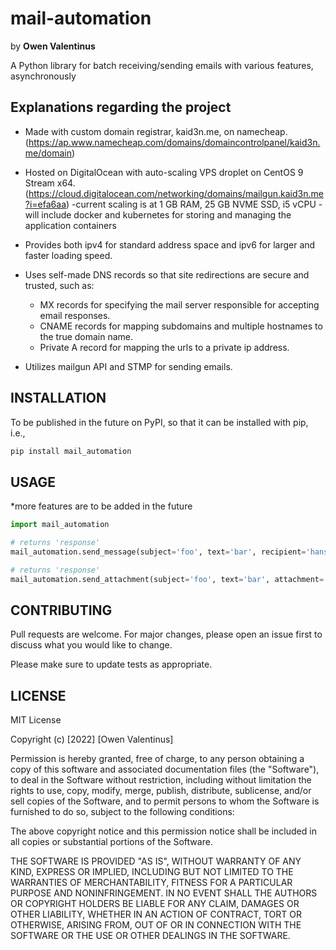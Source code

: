 # mail-automation

by **Owen Valentinus**

A Python library for batch receiving/sending emails with various features, asynchronously

## Explanations regarding the project

* Made with custom domain registrar, kaid3n.me, on namecheap. (<https://ap.www.namecheap.com/domains/domaincontrolpanel/kaid3n.me/domain>)

* Hosted on DigitalOcean  with auto-scaling VPS droplet on CentOS 9 Stream x64. (<https://cloud.digitalocean.com/networking/domains/mailgun.kaid3n.me?i=efa6aa>)
-current scaling is at 1 GB RAM, 25 GB NVME SSD, i5 vCPU
-will include docker and kubernetes for storing and managing the application containers

* Provides both ipv4 for standard address space and ipv6   for larger and faster loading speed.

* Uses self-made DNS records so that site redirections are secure and trusted, such as:
  * MX records for specifying the mail server responsible for accepting email responses.
  * CNAME records for mapping subdomains and multiple hostnames to the true domain name.
  * Private A record for mapping the urls to a private ip address.

* Utilizes mailgun API and STMP for sending emails.

## INSTALLATION

To be published in the future on PyPI, so that it can be installed with pip, i.e.,

```powershell
pip install mail_automation
```

## USAGE

*more features are to be added in the future

```python
import mail_automation

# returns 'response'
mail_automation.send_message(subject='foo', text='bar', recipient='hansv149@gmail.com')

# returns 'response'
mail_automation.send_attachment(subject='foo', text='bar', attachment='./data/gg1.jpg', recipient='hansv149@gmail.com')

```

## CONTRIBUTING

Pull requests are welcome. For major changes, please open an issue first
to discuss what you would like to change.

Please make sure to update tests as appropriate.

## LICENSE

MIT License

Copyright (c) [2022] [Owen Valentinus]

Permission is hereby granted, free of charge, to any person obtaining a copy
of this software and associated documentation files (the "Software"), to deal
in the Software without restriction, including without limitation the rights
to use, copy, modify, merge, publish, distribute, sublicense, and/or sell
copies of the Software, and to permit persons to whom the Software is
furnished to do so, subject to the following conditions:

The above copyright notice and this permission notice shall be included in all
copies or substantial portions of the Software.

THE SOFTWARE IS PROVIDED "AS IS", WITHOUT WARRANTY OF ANY KIND, EXPRESS OR
IMPLIED, INCLUDING BUT NOT LIMITED TO THE WARRANTIES OF MERCHANTABILITY,
FITNESS FOR A PARTICULAR PURPOSE AND NONINFRINGEMENT. IN NO EVENT SHALL THE
AUTHORS OR COPYRIGHT HOLDERS BE LIABLE FOR ANY CLAIM, DAMAGES OR OTHER
LIABILITY, WHETHER IN AN ACTION OF CONTRACT, TORT OR OTHERWISE, ARISING FROM,
OUT OF OR IN CONNECTION WITH THE SOFTWARE OR THE USE OR OTHER DEALINGS IN THE
SOFTWARE.
